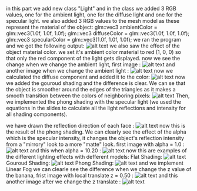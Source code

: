 in this part we add new class "Light" and in the class we added 3 RGB values, one for the ambient light, one for the diffuse light and one for the specular light. we also added 3 RGB values to the mesh model as these represent the material of the object:
glm::vec3 ambientColor = glm::vec3(1.0f, 1.0f, 1.0f);
glm::vec3 diffuseColor = glm::vec3(1.0f, 1.0f, 1.0f);
glm::vec3 specularColor = glm::vec3(1.0f, 1.0f, 1.0f);
we ran the program and we got the following output: ![alt text](https://github.com/HaifaGraphicsCourses/computer-graphics-2023-mohamad-arrabi-mohamad-khaleel/blob/master/Assignment2Report/first%20we%20see.png)
we also saw the effect of the object material color. we set it's ambient color material to red (1, 0, 0) so that only the red component of the light gets displayed.
now we see the change when we change the ambient light, first image : ![alt text](https://github.com/HaifaGraphicsCourses/computer-graphics-2023-mohamad-arrabi-mohamad-khaleel/blob/master/Assignment2Report/ambient%20light%201.png)
and another image when we change the ambient light : ![alt text](https://github.com/HaifaGraphicsCourses/computer-graphics-2023-mohamad-arrabi-mohamad-khaleel/blob/master/Assignment2Report/ambient%20light%202.png)
now we calculated the diffuse component and added it to the color: ![alt text](https://github.com/HaifaGraphicsCourses/computer-graphics-2023-mohamad-arrabi-mohamad-khaleel/blob/master/Assignment2Report/ambient%20and%20difuse.png)
now we added the gouroud shading and the difference is clear. We can se that the object is smoother around the edges of the triangles as it makes a smooth transition between the colors of neighboring pixels: ![alt text](https://github.com/HaifaGraphicsCourses/computer-graphics-2023-mohamad-arrabi-mohamad-khaleel/blob/master/Assignment2Report/add%20gouroud%20shading.png)
Then, we implemented the phong shading with the specular light (we used the equations in the slides to calculate all the light reflections and intensity for all shading components).

we have drawn the reflection direction of each face : ![alt text](https://github.com/HaifaGraphicsCourses/computer-graphics-2023-mohamad-arrabi-mohamad-khaleel/blob/master/Assignment2Report/reflection%20vector.png)
now this is the result of the phong shading. We can clearly see the effect of the alpha which is the specular intensity, it changes the object's reflection intensity from a "mirrory" look to a more "matte" look. first image with alpha = 1.0 : ![alt text](https://github.com/HaifaGraphicsCourses/computer-graphics-2023-mohamad-arrabi-mohamad-khaleel/blob/master/Assignment2Report/specular%20alpha%201.png)
and this when alpha = 10.20 : ![alt text](https://github.com/HaifaGraphicsCourses/computer-graphics-2023-mohamad-arrabi-mohamad-khaleel/blob/master/Assignment2Report/specular%20alpha%2010.20.png)
now this are examples of the different lighting effects with defferent models:
Flat Shading: ![alt text](https://github.com/HaifaGraphicsCourses/computer-graphics-2023-mohamad-arrabi-mohamad-khaleel/blob/master/Assignment2Report/flat%20shading.png)
Gouroud Shading: ![alt text](https://github.com/HaifaGraphicsCourses/computer-graphics-2023-mohamad-arrabi-mohamad-khaleel/blob/master/Assignment2Report/gouroud%20shading.png)
Phong Shading: ![alt text](https://github.com/HaifaGraphicsCourses/computer-graphics-2023-mohamad-arrabi-mohamad-khaleel/blob/master/Assignment2Report/phong%20shading.png)
and we implement Linear Fog we can clearle see the difference when we change the z value of the banana, frist image with local translate z = 0.50 : ![alt text](https://github.com/HaifaGraphicsCourses/computer-graphics-2023-mohamad-arrabi-mohamad-khaleel/blob/master/Assignment2Report/linear%20fog%201.png)
and this another image after we change the z translate : ![alt text]()

